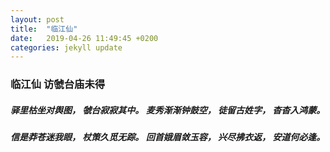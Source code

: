 ```yaml
---
layout: post
title:  "临江仙"
date:   2019-04-26 11:49:45 +0200
categories: jekyll update
---
```

<h3>临江仙  访虢台庙未得</h3>
<h5>驿里枯坐对舆图， 虢台寂寂其中。 麦秀渐渐钟鼓空， 徒留古姓字， 杳杳入鸿蒙。</h5>
<h5>信是莽苍迷我眼， 杖策久觅无踪。 回首娥眉敛玉容， 兴尽拂衣返， 安道何必逢。</h5>


